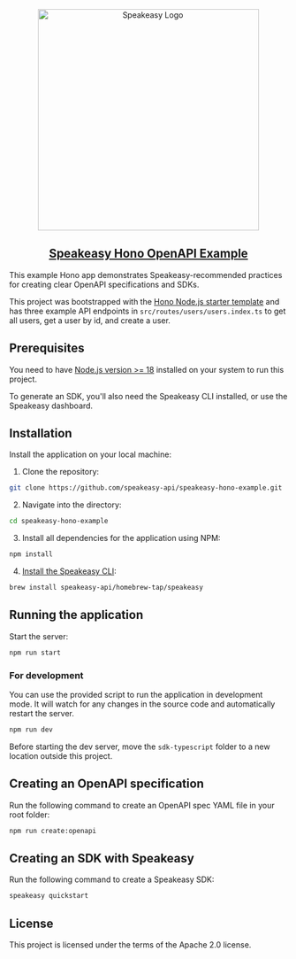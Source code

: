 <div align="center">

<a href="[Speakeasy](https://speakeasyapi.dev/)">
  <img src="https://github.com/speakeasy-api/speakeasy/assets/68016351/e959f81a-b250-4003-8c5c-a45b9463fc95" alt="Speakeasy Logo" width="400">
<h2>Speakeasy Hono OpenAPI Example</h2>
</a>

</div>

This example Hono app demonstrates Speakeasy-recommended practices for creating clear OpenAPI specifications and SDKs.

This project was bootstrapped with the [Hono Node.js starter template](https://hono.dev/docs/getting-started/basic#starter) and has three example API endpoints in `src/routes/users/users.index.ts` to get all users, get a user by id, and create a user.

## Prerequisites

You need to have [Node.js version >= 18](https://nodejs.org/) installed on your system to run this project.

To generate an SDK, you'll also need the Speakeasy CLI installed, or use the Speakeasy dashboard.

## Installation

Install the application on your local machine:

1. Clone the repository:

```bash
git clone https://github.com/speakeasy-api/speakeasy-hono-example.git
```

2. Navigate into the directory:

```bash
cd speakeasy-hono-example
```

3. Install all dependencies for the application using NPM:

```bash
npm install
```

4. [Install the Speakeasy CLI](https://github.com/speakeasy-api/speakeasy#installation):

```bash
brew install speakeasy-api/homebrew-tap/speakeasy
```

## Running the application

Start the server:

```bash
npm run start
```

### For development

You can use the provided script to run the application in development mode. It will watch for any changes in the source code and automatically restart the server.

```bash
npm run dev
```

Before starting the dev server, move the `sdk-typescript` folder to a new location outside this project.

## Creating an OpenAPI specification

Run the following command to create an OpenAPI spec YAML file in your root folder:

```bash Terminal
npm run create:openapi
```

## Creating an SDK with Speakeasy

Run the following command to create a Speakeasy SDK:

```bash
speakeasy quickstart
```

## License

This project is licensed under the terms of the Apache 2.0 license.

